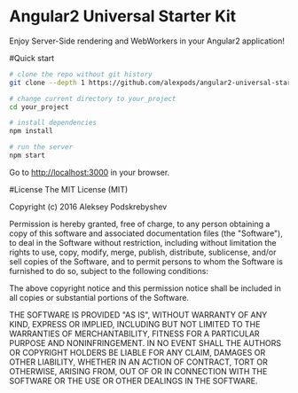 # Angular2 Universal Starter Kit
Enjoy Server-Side rendering and WebWorkers in your Angular2 application!

#Quick start
```bash
# clone the repo without git history
git clone --depth 1 https://github.com/alexpods/angular2-universal-starter.git your_poject

# change current directory to your_project
cd your_project

# install dependencies
npm install

# run the server
npm start
```
Go to [http://localhost:3000](http://localhost:3000 ) in your browser.

#License
The MIT License (MIT)

Copyright (c) 2016 Aleksey Podskrebyshev

Permission is hereby granted, free of charge, to any person obtaining a copy
of this software and associated documentation files (the "Software"), to deal
in the Software without restriction, including without limitation the rights
to use, copy, modify, merge, publish, distribute, sublicense, and/or sell
copies of the Software, and to permit persons to whom the Software is
furnished to do so, subject to the following conditions:

The above copyright notice and this permission notice shall be included in all
copies or substantial portions of the Software.

THE SOFTWARE IS PROVIDED "AS IS", WITHOUT WARRANTY OF ANY KIND, EXPRESS OR
IMPLIED, INCLUDING BUT NOT LIMITED TO THE WARRANTIES OF MERCHANTABILITY,
FITNESS FOR A PARTICULAR PURPOSE AND NONINFRINGEMENT. IN NO EVENT SHALL THE
AUTHORS OR COPYRIGHT HOLDERS BE LIABLE FOR ANY CLAIM, DAMAGES OR OTHER
LIABILITY, WHETHER IN AN ACTION OF CONTRACT, TORT OR OTHERWISE, ARISING FROM,
OUT OF OR IN CONNECTION WITH THE SOFTWARE OR THE USE OR OTHER DEALINGS IN THE
SOFTWARE.

